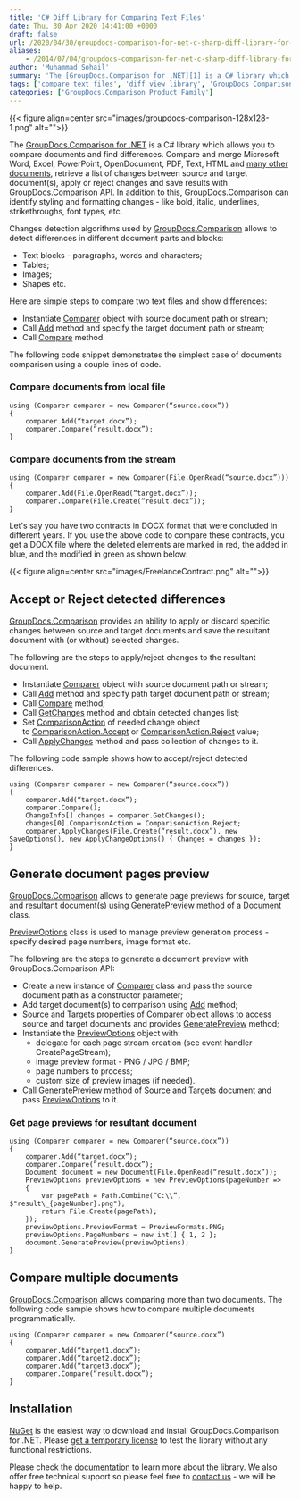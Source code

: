 ```yaml
---
title: 'C# Diff Library for Comparing Text Files'
date: Thu, 30 Apr 2020 14:41:00 +0000
draft: false
url: /2020/04/30/groupdocs-comparison-for-net-c-sharp-diff-library-for-comparing-text-files/
aliases:
    - /2014/07/04/groupdocs-comparison-for-net-c-sharp-diff-library-for-comparing-text-files/
author: 'Muhammad Sohail'
summary: 'The [GroupDocs.Comparison for .NET][1] is a C# library which allows you to compare documents and find differences. Compare and merge Microsoft Word, Excel, PowerPoint, OpenDocument, PDF, Text, HTML and [many other documents][2], retrieve a list of changes between source and target document(s), apply or reject changes and save results with GroupDocs.Comparison API. In addition to this, GroupDocs.Comparison can identify styling and formatting changes - like bold, italic, underlines, strikethroughs, font types, etc.'
tags: ['compare text files', 'diff view library', 'GroupDocs Comparison']
categories: ['GroupDocs.Comparison Product Family']
---
```




{{< figure align=center src="images/groupdocs-comparison-128x128-1.png" alt="">}}


The [GroupDocs.Comparison for .NET][3] is a C# library which allows you to compare documents and find differences. Compare and merge Microsoft Word, Excel, PowerPoint, OpenDocument, PDF, Text, HTML and [many other documents][4], retrieve a list of changes between source and target document(s), apply or reject changes and save results with GroupDocs.Comparison API. In addition to this, GroupDocs.Comparison can identify styling and formatting changes - like bold, italic, underlines, strikethroughs, font types, etc.

Changes detection algorithms used by [GroupDocs.Comparison][5] allows to detect differences in different document parts and blocks:

*   Text blocks - paragraphs, words and characters;
*   Tables;
*   Images;
*   Shapes etc.

Here are simple steps to compare two text files and show differences: 

*   Instantiate [Comparer][6] object with source document path or stream;
*   Call [Add][7] method and specify the target document path or stream;
*   Call [Compare][8] method.

The following code snippet demonstrates the simplest case of documents comparison using a couple lines of code. 

### Compare documents from local file

```
using (Comparer comparer = new Comparer(“source.docx”))
{
    comparer.Add(“target.docx”);
    comparer.Compare(“result.docx”);
}
```

### Compare documents from the stream
```
using (Comparer comparer = new Comparer(File.OpenRead(“source.docx”)))
{
    comparer.Add(File.OpenRead(“target.docx”));
    comparer.Compare(File.Create(“result.docx”));
}
```

Let's say you have two contracts in DOCX format that were concluded in different years. If you use the above code to compare these contracts, you get a DOCX file where the deleted elements are marked in red, the added in blue, and the modified in green as shown below:



{{< figure align=center src="images/FreelanceContract.png" alt="">}}


## Accept or Reject detected differences

[GroupDocs.Comparison][9] provides an ability to apply or discard specific changes between source and target documents and save the resultant document with (or without) selected changes.

The following are the steps to apply/reject changes to the resultant document.

*   Instantiate [Comparer][10] object with source document path or stream;
*   Call _[A][11]_[dd][12] method and specify path target document path or stream;
*   Call [Compare][13] method;
*   Call [GetChanges][14] method and obtain detected changes list;
*   Set [ComparisonAction][15] of needed change object to [ComparisonAction.Accept][16] or [ComparisonAction.Reject][17] value;
*   Call [ApplyChanges][18] method and pass collection of changes to it.

The following code sample shows how to accept/reject detected differences.

```
using (Comparer comparer = new Comparer(“source.docx”))
{
    comparer.Add(“target.docx”);
    comparer.Compare();
    ChangeInfo[] changes = comparer.GetChanges();
    changes[0].ComparisonAction = ComparisonAction.Reject;
    comparer.ApplyChanges(File.Create(“result.docx”), new SaveOptions(), new ApplyChangeOptions() { Changes = changes });
}
```

## Generate document pages preview

[GroupDocs.Comparison][19] allows to generate page previews for source, target and resultant document(s) using [GeneratePreview][20] method of a [Document][21] class.

[PreviewOptions][22] class is used to manage preview generation process - specify desired page numbers, image format etc.

The following are the steps to generate a document preview with GroupDocs.Comparison API:

*   Create a new instance of [Comparer][23] class and pass the source document path as a constructor parameter;
*   Add target document(s) to comparison using [Add][24] method;
*   [Source][25] and [Targets][26] properties of [Comparer][27] object allows to access source and target documents and provides [GeneratePreview][28] method;
*   Instantiate the [PreviewOptions][29] object with:
    *   delegate for each page stream creation (see event handler CreatePageStream); 
    *   image preview format - PNG / JPG / BMP;
    *   page numbers to process;
    *   custom size of preview images (if needed).
*   Call [GeneratePreview][30] method of [Source][31] and [Targets][32] document and pass [PreviewOptions][33] to it.

### Get page previews for resultant document

```
using (Comparer comparer = new Comparer(“source.docx”))
{
    comparer.Add(“target.docx”);
    comparer.Compare(“result.docx”);
    Document document = new Document(File.OpenRead(“result.docx”));
    PreviewOptions previewOptions = new PreviewOptions(pageNumber =>
    {
        var pagePath = Path.Combine(“C:\\”, $"result\_{pageNumber}.png");
        return File.Create(pagePath);
    });
    previewOptions.PreviewFormat = PreviewFormats.PNG;
    previewOptions.PageNumbers = new int[] { 1, 2 };
    document.GeneratePreview(previewOptions);
}
```

## Compare multiple documents

[GroupDocs.Comparison][34] allows comparing more than two documents. The following code sample shows how to compare multiple documents programmatically.

```
using (Comparer comparer = new Comparer(“source.docx”)
{
    comparer.Add(“target1.docx”);
    comparer.Add(“target2.docx”);
    comparer.Add(“target3.docx”);
    comparer.Compare(“result.docx”);
}
```

## Installation

[NuGet][35] is the easiest way to download and install GroupDocs.Comparison for .NET. Please [get a temporary license][36] to test the library without any functional restrictions.

Please check the [documentation][37] to learn more about the library. We also offer free technical support so please feel free to [contact us][38] - we will be happy to help.


[1]: https://products.groupdocs.com/comparison/net
[2]: https://docs.groupdocs.com/comparison/net
[3]: https://products.groupdocs.com/comparison/net
[4]: https://docs.groupdocs.com/comparison/net
[5]: https://apireference.groupdocs.com/comparison/net
[6]: https://apireference.groupdocs.com/net/comparison/groupdocs.comparison/comparer
[7]: https://apireference.groupdocs.com/net/comparison/groupdocs.comparison/comparer/methods/add/index
[8]: https://apireference.groupdocs.com/net/comparison/groupdocs.comparison/comparer/methods/compare/index
[9]: https://products.groupdocs.com/comparison/net
[10]: https://apireference.groupdocs.com/net/comparison/groupdocs.comparison/comparer
[11]: https://apireference.groupdocs.com/net/comparison/groupdocs.comparison/comparer/methods/add/index
[12]: https://apireference.groupdocs.com/net/comparison/groupdocs.comparison/comparer/methods/add/index
[13]: https://apireference.groupdocs.com/net/comparison/groupdocs.comparison/comparer/methods/compare/index
[14]: https://apireference.groupdocs.com/net/comparison/groupdocs.comparison/comparer/methods/getchanges/index
[15]: https://apireference.groupdocs.com/net/comparison/groupdocs.comparison.result/changeinfo/properties/comparisonaction
[16]: https://apireference.groupdocs.com/net/comparison/groupdocs.comparison.result/comparisonaction
[17]: https://apireference.groupdocs.com/net/comparison/groupdocs.comparison.result/comparisonaction
[18]: https://apireference.groupdocs.com/net/comparison/groupdocs.comparison/comparer/methods/applychanges/index
[19]: https://products.groupdocs.com/comparison/net
[20]: https://apireference.groupdocs.com/net/comparison/groupdocs.comparison/document/methods/generatepreview
[21]: https://apireference.groupdocs.com/net/comparison/groupdocs.comparison/document
[22]: https://apireference.groupdocs.com/net/comparison/groupdocs.comparison.options/previewoptions
[23]: https://apireference.groupdocs.com/net/comparison/groupdocs.comparison/comparer
[24]: https://apireference.groupdocs.com/net/comparison/groupdocs.comparison/comparer/methods/add/index
[25]: https://apireference.groupdocs.com/net/comparison/groupdocs.comparison/comparer/properties/source
[26]: https://apireference.groupdocs.com/net/comparison/groupdocs.comparison/comparer/properties/targets
[27]: https://apireference.groupdocs.com/net/comparison/groupdocs.comparison/comparer
[28]: https://apireference.groupdocs.com/net/comparison/groupdocs.comparison/document/methods/generatepreview
[29]: https://apireference.groupdocs.com/net/comparison/groupdocs.comparison.options/previewoptions
[30]: https://apireference.groupdocs.com/net/comparison/groupdocs.comparison/document/methods/generatepreview
[31]: https://apireference.groupdocs.com/net/comparison/groupdocs.comparison/comparer/properties/source
[32]: https://apireference.groupdocs.com/net/comparison/groupdocs.comparison/comparer/properties/targets
[33]: https://apireference.groupdocs.com/net/comparison/groupdocs.comparison.options/previewoptions
[34]: https://products.groupdocs.com/comparison/net
[35]: https://www.nuget.org/packages/GroupDocs.Comparison/
[36]: https://purchase.groupdocs.com/temporary-license
[37]: https://docs.groupdocs.com/display/comparisonnet/Home
[38]: https://forum.groupdocs.com/

